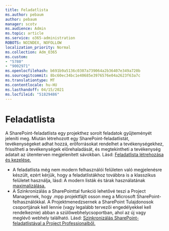 ```yaml
---
title: Feladatlista
ms.author: pebaum
author: pebaum
manager: scotv
ms.audience: Admin
ms.topic: article
ms.service: o365-administration
ROBOTS: NOINDEX, NOFOLLOW
localization_priority: Normal
ms.collection: Adm_O365
ms.custom:
- "5780"
- "9002971"
ms.openlocfilehash: b691b9a5136c0307a739064a2b36407e349a720b
ms.sourcegitcommit: 8bc60ec34bc1e40685e3976576e04a2623f63a7c
ms.translationtype: MT
ms.contentlocale: hu-HU
ms.lasthandoff: 04/15/2021
ms.locfileid: "51829486"
---
```

# <a name="task-list"></a>Feladatlista

A SharePoint-feladatlista egy projekthez sorolt feladatok gyűjteményét jeleníti meg. Miután létrehozott egy SharePoint-feladatlistát, tevékenységeket adhat hozzá, erőforrásokat rendelhet a tevékenységekhez, frissítheti a tevékenységek előrehaladását, és megtekintheti a tevékenység adatait az ütemterven megjelenített sávokban. Lásd: [Feladatlista létrehozása és kezelése.](https://support.microsoft.com/office/466ad207-46fd-4c77-9af1-41bc23cec21a)  

-   A feladatlista még nem modern felhasználói felületen való megjelenésre készült, ezért kérjük, hogy a feladatlistákhoz továbbra is a klasszikus felületet használja, lásd: A modern listák és tárak használatának [maximalizálása.](https://docs.microsoft.com/sharepoint/dev/transform/modernize-userinterface-lists-and-libraries)
-   A Szinkronizálás a SharePointtal funkció lehetővé teszi a Project Managernek, hogy .mpp projektfájlt osson meg a Microsoft SharePoint-felhasználókkal. A Projektmenedzsernek a SharePoint Tulajdonosok csoportjának kell lennie (vagy legalább tervezői engedélyekkel kell rendelkeznie) abban a szülőwebhelycsoportban, ahol az új vagy meglévő webhely található. Lásd: [Szinkronizálás SharePoint-feladatlistával a Project Professionalből.](https://docs.microsoft.com/office/troubleshoot/project/sync-with-tasks-from-project)